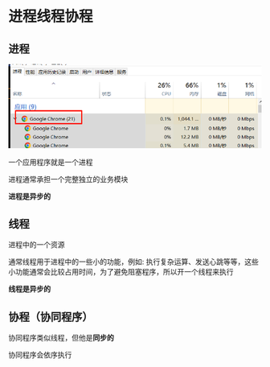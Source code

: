 # 进程线程协程


## 进程

![](md-img/进程线程协程_2024-10-18-09-25-50.png)

一个应用程序就是一个进程

进程通常承担一个完整独立的业务模块

**进程是异步的**

## 线程

进程中的一个资源

通常线程用于进程中的一些小的功能，例如: 执行复杂运算、发送心跳等等，这些小功能通常会比较占用时间，为了避免阻塞程序，所以开一个线程来执行

**线程是异步的**

## 协程（协同程序）

协同程序类似线程，但他是**同步的**

协同程序会依序执行